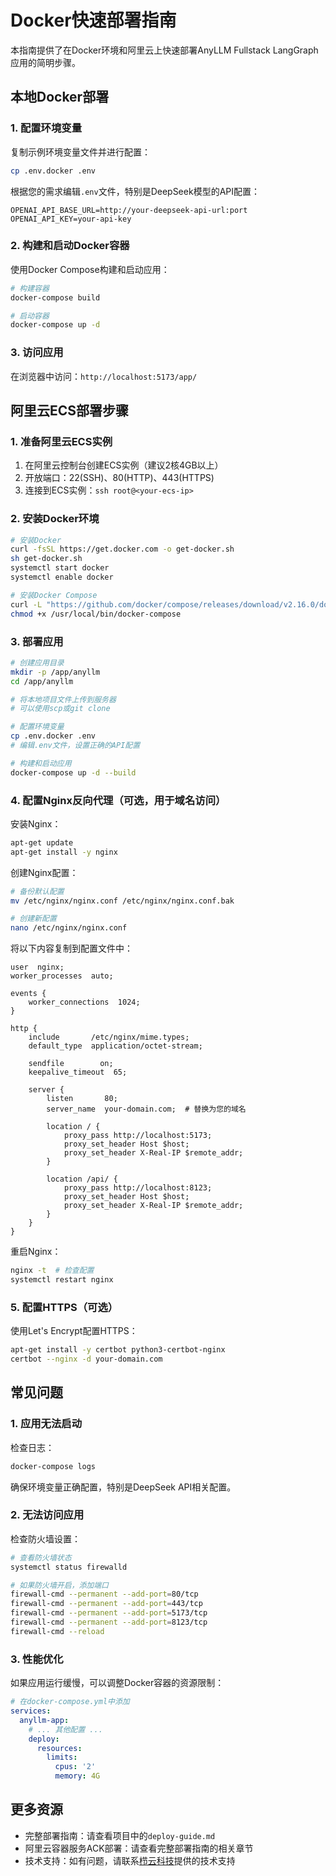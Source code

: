 # Docker快速部署指南

本指南提供了在Docker环境和阿里云上快速部署AnyLLM Fullstack LangGraph应用的简明步骤。

## 本地Docker部署

### 1. 配置环境变量

复制示例环境变量文件并进行配置：

```bash
cp .env.docker .env
```

根据您的需求编辑`.env`文件，特别是DeepSeek模型的API配置：

```
OPENAI_API_BASE_URL=http://your-deepseek-api-url:port
OPENAI_API_KEY=your-api-key
```

### 2. 构建和启动Docker容器

使用Docker Compose构建和启动应用：

```bash
# 构建容器
docker-compose build

# 启动容器
docker-compose up -d
```

### 3. 访问应用

在浏览器中访问：`http://localhost:5173/app/`

## 阿里云ECS部署步骤

### 1. 准备阿里云ECS实例

1. 在阿里云控制台创建ECS实例（建议2核4GB以上）
2. 开放端口：22(SSH)、80(HTTP)、443(HTTPS)
3. 连接到ECS实例：`ssh root@<your-ecs-ip>`

### 2. 安装Docker环境

```bash
# 安装Docker
curl -fsSL https://get.docker.com -o get-docker.sh
sh get-docker.sh
systemctl start docker
systemctl enable docker

# 安装Docker Compose
curl -L "https://github.com/docker/compose/releases/download/v2.16.0/docker-compose-$(uname -s)-$(uname -m)" -o /usr/local/bin/docker-compose
chmod +x /usr/local/bin/docker-compose
```

### 3. 部署应用

```bash
# 创建应用目录
mkdir -p /app/anyllm
cd /app/anyllm

# 将本地项目文件上传到服务器
# 可以使用scp或git clone

# 配置环境变量
cp .env.docker .env
# 编辑.env文件，设置正确的API配置

# 构建和启动应用
docker-compose up -d --build
```

### 4. 配置Nginx反向代理（可选，用于域名访问）

安装Nginx：

```bash
apt-get update
apt-get install -y nginx
```

创建Nginx配置：

```bash
# 备份默认配置
mv /etc/nginx/nginx.conf /etc/nginx/nginx.conf.bak

# 创建新配置
nano /etc/nginx/nginx.conf
```

将以下内容复制到配置文件中：

```nginx
user  nginx;
worker_processes  auto;

events {
    worker_connections  1024;
}

http {
    include       /etc/nginx/mime.types;
    default_type  application/octet-stream;
    
    sendfile        on;
    keepalive_timeout  65;

    server {
        listen       80;
        server_name  your-domain.com;  # 替换为您的域名

        location / {
            proxy_pass http://localhost:5173;
            proxy_set_header Host $host;
            proxy_set_header X-Real-IP $remote_addr;
        }

        location /api/ {
            proxy_pass http://localhost:8123;
            proxy_set_header Host $host;
            proxy_set_header X-Real-IP $remote_addr;
        }
    }
}
```

重启Nginx：

```bash
nginx -t  # 检查配置
systemctl restart nginx
```

### 5. 配置HTTPS（可选）

使用Let's Encrypt配置HTTPS：

```bash
apt-get install -y certbot python3-certbot-nginx
certbot --nginx -d your-domain.com
```

## 常见问题

### 1. 应用无法启动

检查日志：

```bash
docker-compose logs
```

确保环境变量正确配置，特别是DeepSeek API相关配置。

### 2. 无法访问应用

检查防火墙设置：

```bash
# 查看防火墙状态
systemctl status firewalld

# 如果防火墙开启，添加端口
firewall-cmd --permanent --add-port=80/tcp
firewall-cmd --permanent --add-port=443/tcp
firewall-cmd --permanent --add-port=5173/tcp
firewall-cmd --permanent --add-port=8123/tcp
firewall-cmd --reload
```

### 3. 性能优化

如果应用运行缓慢，可以调整Docker容器的资源限制：

```yaml
# 在docker-compose.yml中添加
services:
  anyllm-app:
    # ... 其他配置 ...
    deploy:
      resources:
        limits:
          cpus: '2'
          memory: 4G
```

## 更多资源

- 完整部署指南：请查看项目中的`deploy-guide.md`
- 阿里云容器服务ACK部署：请查看完整部署指南的相关章节
- 技术支持：如有问题，请联系[栉云科技](http://zhiyunllm.tech/)提供的技术支持 